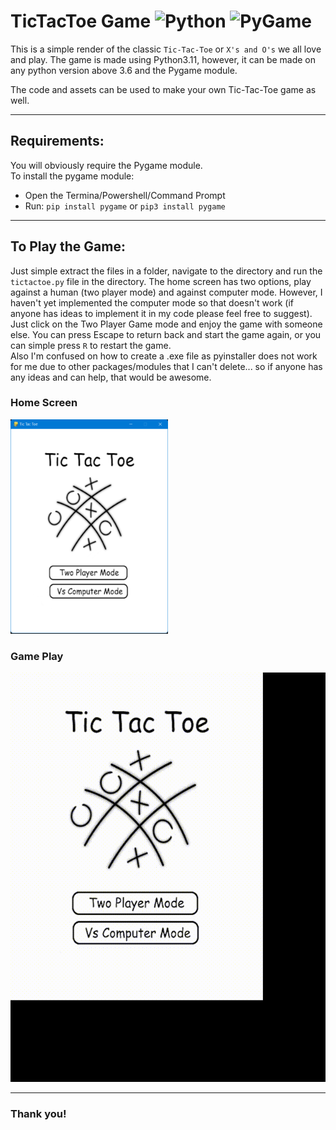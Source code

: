 # TicTacToe Game <img alt="Python" width="30px" src="https://cdn.jsdelivr.net/npm/programming-languages-logos@0.0.3/src/python/python.svg" /> <img alt="PyGame" width = "94px" src="https://upload.wikimedia.org/wikipedia/commons/b/be/Pygame_logo.svg" />

This is a simple render of the classic `Tic-Tac-Toe` or `X's and O's` we all love and play. The game is made using Python3.11, however, it can be made on any python version above 3.6 and the Pygame module.

The code and assets can be used to make your own Tic-Tac-Toe game as well.

---
## Requirements:
You will obviously require the Pygame module.
<br/>
To install the pygame module:
* Open the Termina/Powershell/Command Prompt
* Run: ```pip install pygame``` or ```pip3 install pygame```
---

## To Play the Game:
Just simple extract the files in a folder, navigate to the directory and run the `tictactoe.py` file in the directory.
The home screen has two options, play against a human (two player mode) and against computer mode. However, I haven't yet implemented the computer mode so that doesn't work (if anyone has ideas to implement it in my code please feel free to suggest). Just click on the Two Player Game mode and enjoy the game with someone else. You can press Escape to return back and start the game again, or you can simple press `R` to restart the game.
<br/>
Also I'm confused on how to create a .exe file as pyinstaller does not work for me due to other packages/modules that I can't delete... so if anyone has any ideas and can help, that would be awesome.

### Home Screen
<img src="home.png" width="50%"/>

### Game Play
<img src="gameplay.gif" />

---

### Thank you!
